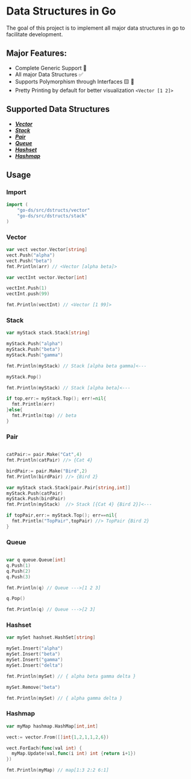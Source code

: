 # Data Structures in Go

The goal of this project is to implement all major data structures in go to facilitate development. 

## Major Features:

- Complete Generic Support 🚀
- All major Data Structures ✅
- Supports Polymorphism through Interfaces 🟨 🔷
- Pretty Printing by default for better visualization `<Vector [1 2]>`


## Supported Data Structures
- [___Vector___](#vector)
- [___Stack___](#stack)
- [___Pair___](#pair)
- [___Queue___](#queue)
- [___Hashset___](#hashset)
- [___Hashmap___](#hashmap)


## Usage
### Import

```go
import (
	"go-ds/src/dstructs/vector"
	"go-ds/src/dstructs/stack"
)

```

### Vector

```go
var vect vector.Vector[string]
vect.Push("alpha")
vect.Push("beta")
fmt.Println(arr) // <Vector [alpha beta]>

var vectInt vector.Vector[int]

vectInt.Push(1)
vectInt.push(99)

fmt.Println(vectInt) // <Vector [1 99]>


```


### Stack 

```go
var myStack stack.Stack[string]

myStack.Push("alpha")
myStack.Push("beta")
myStack.Push("gamma")

fmt.Println(myStack) // Stack [alpha beta gamma]<---

myStack.Pop()

fmt.Println(myStack) // Stack [alpha beta]<---

if top,err:= myStack.Top(); err!=nil{
  fmt.Println(err)
}else{
  fmt.Println(top) // beta
}

```

### Pair

```go

catPair:= pair.Make("Cat",4)
fmt.Println(catPair) //> {Cat 4}

birdPair:= pair.Make("Bird",2)
fmt.Println(birdPair) //> {Bird 2}

var myStack stack.Stack[pair.Pair[string,int]]
myStack.Push(catPair)
myStack.Push(birdPair)
fmt.Println(myStack)  //> Stack [{Cat 4} {Bird 2}]<---

if topPair,err:= myStack.Top(); err==nil{
  fmt.Println("TopPair",topPair) //> TopPair {Bird 2}
}

```


### Queue

```go

var q queue.Queue[int]
q.Push(1)
q.Push(2)
q.Push(3)

fmt.Println(q) // Queue --->[1 2 3]

q.Pop()

fmt.Println(q) // Queue --->[2 3]

```

### Hashset

```go
var mySet hashset.HashSet[string]

mySet.Insert("alpha")
mySet.Insert("beta")
mySet.Insert("gamma")
mySet.Insert("delta")

fmt.Println(mySet) // { alpha beta gamma delta }

mySet.Remove("beta")

fmt.Println(mySet) // { alpha gamma delta }

```


### Hashmap

```go
var myMap hashmap.HashMap[int,int]

vect:= vector.From([]int{1,2,1,1,2,6})

vect.ForEach(func(val int) {
  myMap.Update(val,func(i int) int {return i+1})
})

fmt.Println(myMap) // map[1:3 2:2 6:1]

```